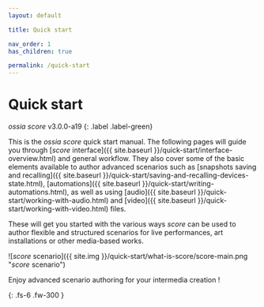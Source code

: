 ```yaml
---
layout: default

title: Quick start

nav_order: 1
has_children: true

permalink: /quick-start
---
```


# Quick start

*ossia score* v3.0.0-a19
{: .label .label-green}

This is the *ossia score* quick start manual. The following pages will guide you through [*score* interface]({{ site.baseurl }}/quick-start/interface-overview.html) and general workflow. They also cover some of the basic elements available to author advanced scenarios such as [snapshots saving and recalling]({{ site.baseurl }}/quick-start/saving-and-recalling-devices-state.html), [automations]({{ site.baseurl }}/quick-start/writing-automations.html), as well as using [audio]({{ site.baseurl }}/quick-start/working-with-audio.html) and [video]({{ site.baseurl }}/quick-start/working-with-video.html) files.

These will get you started with the various ways *score* can be used to author flexible and structured scenarios for live performances, art installations or other media-based works.

![*score* scenario]({{ site.img }}/quick-start/what-is-score/score-main.png "*score* scenario")

Enjoy advanced scenario authoring for your intermedia creation !

{: .fs-6 .fw-300 }
